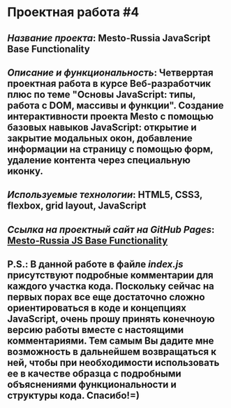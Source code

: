 # Проектная работа #4

## *Название проекта*: Mesto-Russia JavaScript Base Functionality

## *Описание и функциональность*: Четверртая проектная работа в курсе Веб-разработчик плюс по теме __"Основы JavaScript: типы, работа с DOM, массивы и функции"__. Создание интерактивности проекта Mesto с помощью базовых навыков JavaScript: открытие и закрытие модальных окон, добавление информации на страницу с помощью форм, удаление контента через специальную иконку.

## *Используемые технологии*: HTML5, CSS3, flexbox, grid layout, JavaScript

## *Ссылка на проектный сайт на GitHub Pages*: [Mesto-Russia JS Base Functionality](https://dariarus.github.io/mesto/)


## __P.S.: В данной работе в файле *index.js* присутствуют подробные комментарии для каждого участка кода. Поскольку сейчас на первых порах все еще достаточно сложно ориентироваться в коде и концепциях JavaScript, очень прошу принять конечноую версию работы вместе с настоящими комментариями. Тем самым Вы дадите мне возможность в дальнейшем возвращаться к ней, чтобы при необходимости использовать ее в качестве образца с подробными объяснениями функциональности и структуры кода. Спасибо!=)__

